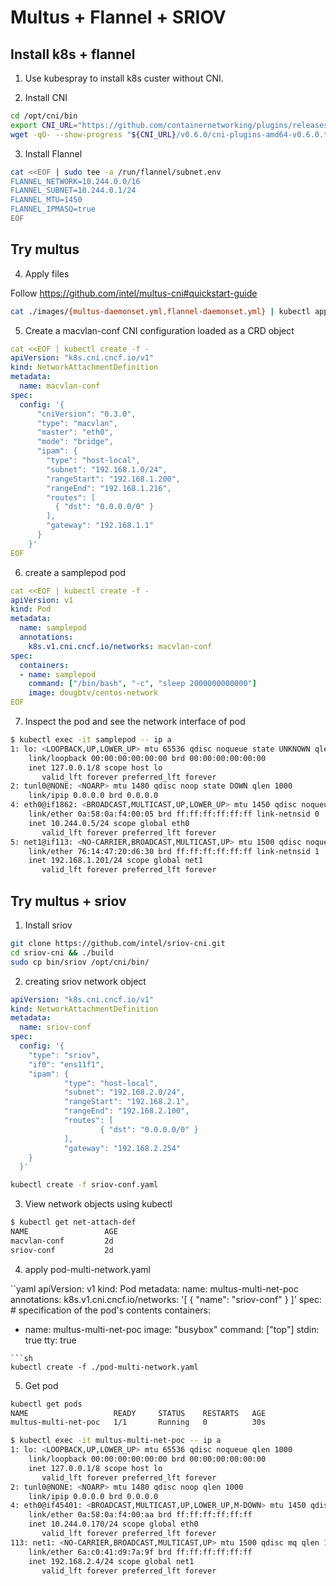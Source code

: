 # Multus + Flannel + SRIOV

## Install k8s + flannel
1. Use kubespray to install k8s custer without CNI.

2. Install CNI

```sh
cd /opt/cni/bin
export CNI_URL="https://github.com/containernetworking/plugins/releases/download"
wget -qO- --show-progress "${CNI_URL}/v0.6.0/cni-plugins-amd64-v0.6.0.tgz" | sudo tar -zx
```

3. Install Flannel

```sh
cat <<EOF | sudo tee -a /run/flannel/subnet.env
FLANNEL_NETWORK=10.244.0.0/16
FLANNEL_SUBNET=10.244.0.1/24
FLANNEL_MTU=1450
FLANNEL_IPMASQ=true
EOF
```

## Try multus

4. Apply files

Follow https://github.com/intel/multus-cni#quickstart-guide  

```sh
cat ./images/{multus-daemonset.yml,flannel-daemonset.yml} | kubectl apply -f -
```

5. Create a macvlan-conf CNI configuration loaded as a CRD object

```yaml
cat <<EOF | kubectl create -f -
apiVersion: "k8s.cni.cncf.io/v1"
kind: NetworkAttachmentDefinition
metadata:
  name: macvlan-conf
spec: 
  config: '{
      "cniVersion": "0.3.0",
      "type": "macvlan",
      "master": "eth0",
      "mode": "bridge",
      "ipam": {
        "type": "host-local",
        "subnet": "192.168.1.0/24",
        "rangeStart": "192.168.1.200",
        "rangeEnd": "192.168.1.216",
        "routes": [
          { "dst": "0.0.0.0/0" }
        ],
        "gateway": "192.168.1.1"
      }
    }'
EOF
```

6. create a samplepod pod

```yaml
cat <<EOF | kubectl create -f -
apiVersion: v1
kind: Pod
metadata:
  name: samplepod
  annotations:
    k8s.v1.cni.cncf.io/networks: macvlan-conf
spec:
  containers:
  - name: samplepod
    command: ["/bin/bash", "-c", "sleep 2000000000000"]
    image: dougbtv/centos-network
EOF
```

7. Inspect the pod and see the network interface of pod

```sh
$ kubectl exec -it samplepod -- ip a
1: lo: <LOOPBACK,UP,LOWER_UP> mtu 65536 qdisc noqueue state UNKNOWN qlen 1000
    link/loopback 00:00:00:00:00:00 brd 00:00:00:00:00:00
    inet 127.0.0.1/8 scope host lo
       valid_lft forever preferred_lft forever
2: tunl0@NONE: <NOARP> mtu 1480 qdisc noop state DOWN qlen 1000
    link/ipip 0.0.0.0 brd 0.0.0.0
4: eth0@if1862: <BROADCAST,MULTICAST,UP,LOWER_UP> mtu 1450 qdisc noqueue state UP
    link/ether 0a:58:0a:f4:00:05 brd ff:ff:ff:ff:ff:ff link-netnsid 0
    inet 10.244.0.5/24 scope global eth0
       valid_lft forever preferred_lft forever
5: net1@if113: <NO-CARRIER,BROADCAST,MULTICAST,UP> mtu 1500 qdisc noqueue state LOWERLAYERDOWN
    link/ether 76:14:47:20:d6:30 brd ff:ff:ff:ff:ff:ff link-netnsid 1
    inet 192.168.1.201/24 scope global net1
       valid_lft forever preferred_lft forever
```

## Try multus + sriov

1. Install sriov

```sh
git clone https://github.com/intel/sriov-cni.git
cd sriov-cni && ./build
sudo cp bin/sriov /opt/cni/bin/
```

2. creating sriov network object

```yaml
apiVersion: "k8s.cni.cncf.io/v1"
kind: NetworkAttachmentDefinition
metadata:
  name: sriov-conf
spec:
  config: '{
    "type": "sriov",
    "if0": "ens11f1",
    "ipam": {
            "type": "host-local",
            "subnet": "192.168.2.0/24",
            "rangeStart": "192.168.2.1",
            "rangeEnd": "192.168.2.100",
            "routes": [
                    { "dst": "0.0.0.0/0" }
            ],
            "gateway": "192.168.2.254"
    }
  }'
```
```sh
kubectl create -f sriov-conf.yaml
```

3. View network objects using kubectl

```sh
$ kubectl get net-attach-def
NAME                 AGE
macvlan-conf         2d
sriov-conf           2d
```

4. apply pod-multi-network.yaml

``yaml
apiVersion: v1
kind: Pod
metadata:
  name: multus-multi-net-poc
  annotations:
    k8s.v1.cni.cncf.io/networks: '[
            { "name": "sriov-conf" }
    ]'
spec:  # specification of the pod's contents
  containers:
  - name: multus-multi-net-poc
    image: "busybox"
    command: ["top"]
    stdin: true
    tty: true
```
```sh
kubectl create -f ./pod-multi-network.yaml
```

5. Get pod

```sh
kubectl get pods
NAME                   READY     STATUS    RESTARTS   AGE
multus-multi-net-poc   1/1       Running   0          30s
```
```sh
$ kubectl exec -it multus-multi-net-poc -- ip a
1: lo: <LOOPBACK,UP,LOWER_UP> mtu 65536 qdisc noqueue qlen 1000
    link/loopback 00:00:00:00:00:00 brd 00:00:00:00:00:00
    inet 127.0.0.1/8 scope host lo
       valid_lft forever preferred_lft forever
2: tunl0@NONE: <NOARP> mtu 1480 qdisc noop qlen 1000
    link/ipip 0.0.0.0 brd 0.0.0.0
4: eth0@if45401: <BROADCAST,MULTICAST,UP,LOWER_UP,M-DOWN> mtu 1450 qdisc noqueue
    link/ether 0a:58:0a:f4:00:aa brd ff:ff:ff:ff:ff:ff
    inet 10.244.0.170/24 scope global eth0
       valid_lft forever preferred_lft forever
113: net1: <NO-CARRIER,BROADCAST,MULTICAST,UP> mtu 1500 qdisc mq qlen 1000
    link/ether 6a:c0:41:d9:7a:9f brd ff:ff:ff:ff:ff:ff
    inet 192.168.2.4/24 scope global net1
       valid_lft forever preferred_lft forever
```
